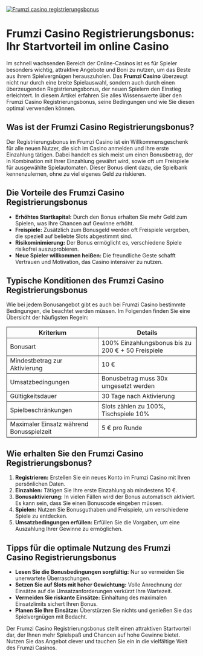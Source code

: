 [![Frumzi casino registrierungsbonus](https://123-caf.pages.dev/gitsignup.png)](https://vrmoo.ru/Bt82HjjY)

<h1>Frumzi Casino Registrierungsbonus: Ihr Startvorteil im online Casino</h1>  <p>Im schnell wachsenden Bereich der Online-Casinos ist es für Spieler besonders wichtig, attraktive Angebote und Boni zu nutzen, um das Beste aus ihrem Spielvergnügen herauszuholen. Das <strong>Frumzi Casino</strong> überzeugt nicht nur durch eine breite Spielauswahl, sondern auch durch einen überzeugenden Registrierungsbonus, der neuen Spielern den Einstieg erleichtert. In diesem Artikel erfahren Sie alles Wissenswerte über den Frumzi Casino Registrierungsbonus, seine Bedingungen und wie Sie diesen optimal verwenden können.</p>  <h2>Was ist der Frumzi Casino Registrierungsbonus?</h2>  <p>Der Registrierungsbonus im Frumzi Casino ist ein Willkommensgeschenk für alle neuen Nutzer, die sich im Casino anmelden und ihre erste Einzahlung tätigen. Dabei handelt es sich meist um einen Bonusbetrag, der in Kombination mit Ihrer Einzahlung gewährt wird, sowie oft um Freispiele für ausgewählte Spielautomaten. Dieser Bonus dient dazu, die Spielbank kennenzulernen, ohne zu viel eigenes Geld zu riskieren.</p>  <h2>Die Vorteile des Frumzi Casino Registrierungsbonus</h2>  <ul>   <li><strong>Erhöhtes Startkapital:</strong> Durch den Bonus erhalten Sie mehr Geld zum Spielen, was Ihre Chancen auf Gewinne erhöht.</li>   <li><strong>Freispiele:</strong> Zusätzlich zum Bonusgeld werden oft Freispiele vergeben, die speziell auf beliebte Slots abgestimmt sind.</li>   <li><strong>Risikominimierung:</strong> Der Bonus ermöglicht es, verschiedene Spiele risikofrei auszuprobieren.</li>   <li><strong>Neue Spieler willkommen heißen:</strong> Die freundliche Geste schafft Vertrauen und Motivation, das Casino intensiver zu nutzen.</li> </ul>  <h2>Typische Konditionen des Frumzi Casino Registrierungsbonus</h2>  <p>Wie bei jedem Bonusangebot gibt es auch bei Frumzi Casino bestimmte Bedingungen, die beachtet werden müssen. Im Folgenden finden Sie eine Übersicht der häufigsten Regeln:</p>  <table border="1" cellpadding="8" cellspacing="0">   <thead>     <tr>       <th>Kriterium</th>       <th>Details</th>     </tr>   </thead>   <tbody>     <tr>       <td>Bonusart</td>       <td>100% Einzahlungsbonus bis zu 200 € + 50 Freispiele</td>     </tr>     <tr>       <td>Mindestbetrag zur Aktivierung</td>       <td>10 €</td>     </tr>     <tr>       <td>Umsatzbedingungen</td>       <td>Bonusbetrag muss 30x umgesetzt werden</td>     </tr>     <tr>       <td>Gültigkeitsdauer</td>       <td>30 Tage nach Aktivierung</td>     </tr>     <tr>       <td>Spielbeschränkungen</td>       <td>Slots zählen zu 100%, Tischspiele 10%</td>     </tr>     <tr>       <td>Maximaler Einsatz während Bonusspielzeit</td>       <td>5 € pro Runde</td>     </tr>   </tbody> </table>  <h2>Wie erhalten Sie den Frumzi Casino Registrierungsbonus?</h2>  <ol>   <li><strong>Registrieren:</strong> Erstellen Sie ein neues Konto im Frumzi Casino mit Ihren persönlichen Daten.</li>   <li><strong>Einzahlen:</strong> Tätigen Sie Ihre erste Einzahlung ab mindestens 10 €.</li>   <li><strong>Bonusaktivierung:</strong> In vielen Fällen wird der Bonus automatisch aktiviert. Es kann sein, dass Sie einen Bonuscode eingeben müssen.</li>   <li><strong>Spielen:</strong> Nutzen Sie Bonusguthaben und Freispiele, um verschiedene Spiele zu entdecken.</li>   <li><strong>Umsatzbedingungen erfüllen:</strong> Erfüllen Sie die Vorgaben, um eine Auszahlung Ihrer Gewinne zu ermöglichen.</li> </ol>  <h2>Tipps für die optimale Nutzung des Frumzi Casino Registrierungsbonus</h2>  <ul>   <li><strong>Lesen Sie die Bonusbedingungen sorgfältig:</strong> Nur so vermeiden Sie unerwartete Überraschungen.</li>   <li><strong>Setzen Sie auf Slots mit hoher Gewichtung:</strong> Volle Anrechnung der Einsätze auf die Umsatzanforderungen verkürzt Ihre Wartezeit.</li>   <li><strong>Vermeiden Sie riskante Einsätze:</strong> Einhaltung des maximalen Einsatzlimits sichert Ihren Bonus.</li>   <li><strong>Planen Sie Ihre Einsätze:</strong> Überstürzen Sie nichts und genießen Sie das Spielvergnügen mit Bedacht.</li> </ul>  <p>Der Frumzi Casino Registrierungsbonus stellt einen attraktiven Startvorteil dar, der Ihnen mehr Spielspaß und Chancen auf hohe Gewinne bietet. Nutzen Sie das Angebot clever und tauchen Sie ein in die vielfältige Welt des Frumzi Casinos.</p>